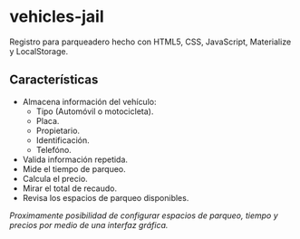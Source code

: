 # vehicles-jail

Registro para parqueadero hecho con HTML5, CSS, JavaScript, Materialize y LocalStorage.

## Características

* Almacena información del vehículo:
  * Tipo (Automóvil o motocicleta).
  * Placa.
  * Propietario.
  * Identificación.
  * Telefóno.
* Valida información repetida.
* Mide el tiempo de parqueo.
* Calcula el precio.
* Mirar el total de recaudo.
* Revisa los espacios de parqueo disponibles.

*Proximamente posibilidad de configurar espacios de parqueo, tiempo y precios por medio de una interfaz gráfica.*